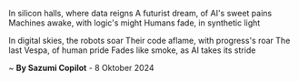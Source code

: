 In silicon halls, where data reigns
A futurist dream, of AI's sweet pains
Machines awake, with logic's might
Humans fade, in synthetic light

In digital skies, the robots soar
Their code aflame, with progress's roar
The last Vespa, of human pride
Fades like smoke, as AI takes its stride

~ <b>By Sazumi Copilot</b> - 8 Oktober 2024
